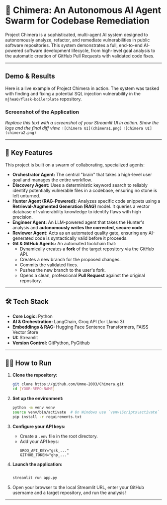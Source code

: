 # 🤖 Chimera: An Autonomous AI Agent Swarm for Codebase Remediation

Project Chimera is a sophisticated, multi-agent AI system designed to autonomously analyze, refactor, and remediate vulnerabilities in public software repositories. This system demonstrates a full, end-to-end AI-powered software development lifecycle, from high-level goal analysis to the automatic creation of GitHub Pull Requests with validated code fixes.

---

##  Demo & Results

Here is a live example of Project Chimera in action. The system was tasked with finding and fixing a potential SQL injection vulnerability in the `mjhea0/flask-boilerplate` repository.

### Screenshot of the Application
*Replace this text with a screenshot of your Streamlit UI in action. Show the logs and the final diff view.*
`![Chimera UI](chimera1.png)`
`![Chimera UI](chimera2.png)`

---

## 🚀 Key Features

This project is built on a swarm of collaborating, specialized agents:

*   **Orchestrator Agent:** The central "brain" that takes a high-level user goal and manages the entire workflow.
*   **Discovery Agent:** Uses a deterministic keyword search to reliably identify potentially vulnerable files in a codebase, ensuring no stone is left unturned.
*   **Hunter Agent (RAG-Powered):** Analyzes specific code snippets using a **Retrieval-Augmented Generation (RAG)** model. It queries a vector database of vulnerability knowledge to identify flaws with high precision.
*   **Engineer Agent:** An LLM-powered agent that takes the Hunter's analysis and **autonomously writes the corrected, secure code**.
*   **Reviewer Agent:** Acts as an automated quality gate, ensuring any AI-generated code is syntactically valid before it proceeds.
*   **Git & GitHub Agents:** An automated toolchain that:
    *   Dynamically creates a **fork** of the target repository via the GitHub API.
    *   Creates a new branch for the proposed changes.
    *   Commits the validated fixes.
    *   Pushes the new branch to the user's fork.
    *   Opens a clean, professional **Pull Request** against the original repository.

---

## 🛠️ Tech Stack

*   **Core Logic:** Python
*   **AI & Orchestration:** LangChain, Groq API (for Llama 3)
*   **Embeddings & RAG:** Hugging Face Sentence Transformers, FAISS Vector Store
*   **UI:** Streamlit
*   **Version Control:** GitPython, PyGithub

---

## 🏃‍♀️ How to Run

1.  **Clone the repository:**
    ```bash
    git clone https://github.com/Umme-2003/Chimera.git
    cd [YOUR-REPO-NAME]
    ```

2.  **Set up the environment:**
    ```bash
    python -m venv venv
    source venv/bin/activate  # On Windows use `venv\Scripts\activate`
    pip install -r requirements.txt
    ```

3.  **Configure your API keys:**
    *   Create a `.env` file in the root directory.
    *   Add your API keys:
        ```env
        GROQ_API_KEY="gsk_..."
        GITHUB_TOKEN="ghp_..."
        ```

4.  **Launch the application:**
    ```bash

    streamlit run app.py
    ```
5.  Open your browser to the local Streamlit URL, enter your GitHub username and a target repository, and run the analysis!

---
